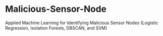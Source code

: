# Malicious-Sensor-Node
Applied Machine Learning for Identifying Malicious Sensor Nodes (Logistic Regression, Isolation Forests, DBSCAN, and SVM)
